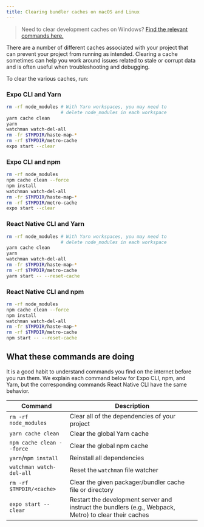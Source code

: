 ```yaml
---
title: Clearing bundler caches on macOS and Linux
---
```


> Need to clear development caches on Windows? [Find the relevant commands here.](clear-cache-windows.md)

There are a number of different caches associated with your project that can prevent your project from running as intended. Clearing a cache sometimes can help you work around issues related to stale or corrupt data and is often useful when troubleshooting and debugging.

To clear the various caches, run:

### Expo CLI and Yarn
   ```sh
   rm -rf node_modules # With Yarn workspaces, you may need to
                       # delete node_modules in each workspace
   yarn cache clean
   yarn
   watchman watch-del-all
   rm -fr $TMPDIR/haste-map-*
   rm -rf $TMPDIR/metro-cache
   expo start --clear
   ```
### Expo CLI and npm
   ```sh
   rm -rf node_modules
   npm cache clean --force
   npm install
   watchman watch-del-all
   rm -fr $TMPDIR/haste-map-*
   rm -rf $TMPDIR/metro-cache
   expo start --clear
   ```
### React Native CLI and Yarn
   ```sh
   rm -rf node_modules # With Yarn workspaces, you may need to
                       # delete node_modules in each workspace
   yarn cache clean
   yarn
   watchman watch-del-all
   rm -fr $TMPDIR/haste-map-*
   rm -rf $TMPDIR/metro-cache
   yarn start -- --reset-cache
   ```
### React Native CLI and npm
   ```sh
   rm -rf node_modules
   npm cache clean --force
   npm install
   watchman watch-del-all
   rm -fr $TMPDIR/haste-map-*
   rm -rf $TMPDIR/metro-cache
   npm start -- --reset-cache
   ```

## What these commands are doing

It is a good habit to understand commands you find on the internet before you run them. We explain each command below for Expo CLI, npm, and Yarn, but the corresponding commands React Native CLI have the same behavior.

| Command                 | Description |
| ----------------------- | ----------- |
|`rm -rf node_modules`    | Clear all of the dependencies of your project |
|`yarn cache clean`       | Clear the global Yarn cache |
|`npm cache clean --force`| Clear the global npm cache |
|`yarn`/`npm install`     | Reinstall all dependencies |
|`watchman watch-del-all` | Reset the `watchman` file watcher |
|`rm -rf $TMPDIR/<cache>` | Clear the given packager/bundler cache file or directory |
|`expo start --clear`     | Restart the development server and instruct the bundlers (e.g., Webpack, Metro) to clear their caches |
